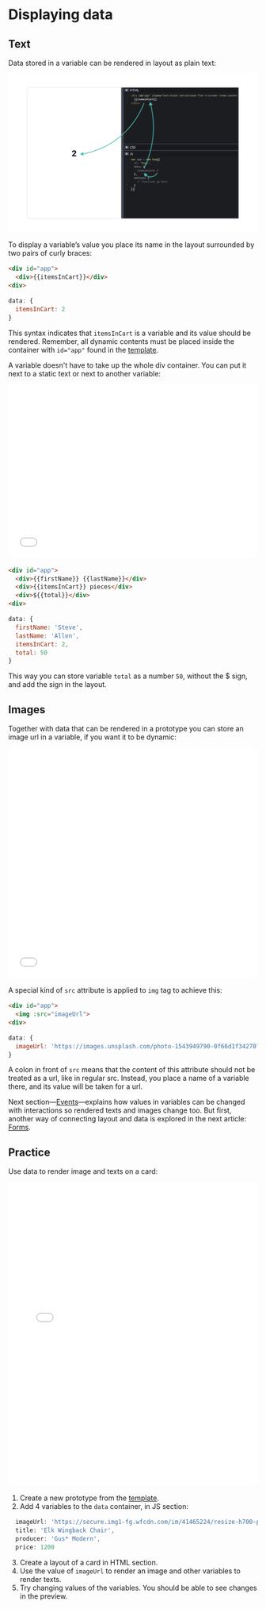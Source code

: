 # Displaying data

## Text

Data stored in a variable can be rendered in layout as plain text:

![2 in the middle of the screen](./media/connect-text.png)

To display a variable’s value you place its name in the layout surrounded by two pairs of curly braces:

```html
<div id="app">
  <div>{{itemsInCart}}</div>
<div>
```
```js
data: {
  itemsInCart: 2
}
```

This syntax indicates that `itemsInCart` is a variable and its value should be rendered. Remember, all dynamic contents must be placed inside the container with `id="app"` found in the [template](./../Setup/).

A variable doesn't have to take up the whole div container. You can put it next to a static text or next to another variable: 

<!-- ![Steve Allen, 2 pieces, $50 in the middle of the screen](./media/connect-text-2.png) -->

<iframe height="348" style="width: 100%;" scrolling="no" title="Data—Displaying—Multiple" src="//codepen.io/andgordy/embed/mgmPjV/?height=348&theme-id=36403&default-tab=result" frameborder="no" allowtransparency="true" allowfullscreen="true">
  See the Pen <a href='https://codepen.io/andgordy/pen/mgmPjV/'>Data—Displaying—Multiple</a> by And Gordy
  (<a href='https://codepen.io/andgordy'>@andgordy</a>) on <a href='https://codepen.io'>CodePen</a>.
</iframe>

```html
<div id="app">
  <div>{{firstName}} {{lastName}}</div>
  <div>{{itemsInCart}} pieces</div>
  <div>${{total}}</div>
<div>
```
```js
data: {
  firstName: 'Steve',
  lastName: 'Allen',
  itemsInCart: 2,
  total: 50
}
```

This way you can store variable `total` as a number `50`, without the $ sign, and add the sign in the layout.

## Images

Together with data that can be rendered in a prototype you can store an image url in a variable, if you want it to be dynamic:

<!-- ![a picture of a duck](./media/connect-image.png) -->
<iframe height="462" style="width: 100%;" scrolling="no" title="Data—Displaying—Image" src="//codepen.io/andgordy/embed/mgmPzV/?height=462&theme-id=36403&default-tab=result" frameborder="no" allowtransparency="true" allowfullscreen="true">
  See the Pen <a href='https://codepen.io/andgordy/pen/mgmPzV/'>Data—Displaying—Image</a> by And Gordy
  (<a href='https://codepen.io/andgordy'>@andgordy</a>) on <a href='https://codepen.io'>CodePen</a>.
</iframe>

A special kind of `src` attribute is applied to `img` tag to achieve this:

```html
<div id="app">
  <img :src="imageUrl">
<div>
```
```js
data: {
  imageUrl: 'https://images.unsplash.com/photo-1543949790-0f66d1f34270?ixlib=rb-1.2.1&ixid=eyJhcHBfaWQiOjEyMDd9&auto=format&fit=crop&w=1200&q=80'
}
```

A colon in front of `src` means that the content of this attribute should not be treated as a url, like in regular src. <!-- todo: link: to Layout basics about images and src --> Instead, you place a name of a variable there, and its value will be taken for a url. 

Next section—[Events](./../Events/)—explains how values in variables can be changed with interactions so rendered texts and images change too. But first, another way of connecting layout and data is explored in the next article: [Forms](./forms.md). 

<!-- todo: links? :href="linkUrl" -->

## Practice

Use data to render image and texts on a card:

<!-- referfence: https://www.allmodern.com/furniture/pdp/gus-modern-elk-wingback-chair-gus1423.html?piid=28413244 -->
<!-- ![a card with a photo of a chair, its name, producer and price](./media/connect-practice-1.png) -->
<iframe height="610" style="width: 100%;" scrolling="no" title="Data—Displaying—Task: Chair" src="//codepen.io/andgordy/embed/GLmZPq/?height=610&theme-id=36403&default-tab=result" frameborder="no" allowtransparency="true" allowfullscreen="true">
  See the Pen <a href='https://codepen.io/andgordy/pen/GLmZPq/'>Data—Displaying—Task: Chair</a> by And Gordy
  (<a href='https://codepen.io/andgordy'>@andgordy</a>) on <a href='https://codepen.io'>CodePen</a>.
</iframe>

1. Create a new prototype from the [template](./../Setup/`).
2. Add 4 variables to the `data` container, in JS section:
```js
  imageUrl: 'https://secure.img1-fg.wfcdn.com/im/41465224/resize-h700-p1-w700%5Ecompr-r85/6677/66771259/Elk+Wingback+Chair.jpg',
  title: 'Elk Wingback Chair',
  producer: 'Gus* Modern',
  price: 1200
```
3. Create a layout of a card in HTML section.
4. Use the value of `imageUrl` to render an image and other variables to render texts.
5. Try changing values of the variables. You should be able to see changes in the preview.
